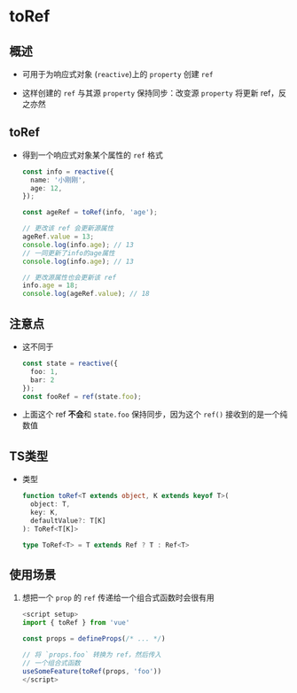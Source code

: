 # toRef

## 概述

*   可用于为响应式对象 (`reactive`)上的 `property` 创建 `ref`

*   这样创建的 `ref` 与其源 `property` 保持同步：改变源 `property` 将更新 ref，反之亦然

## toRef

*   得到一个响应式对象某个属性的 `ref` 格式

    ```typescript
    const info = reactive({
      name: '小刚刚',
      age: 12,
    });

    const ageRef = toRef(info, 'age');

    // 更改该 ref 会更新源属性
    ageRef.value = 13;
    console.log(info.age); // 13
    // 一同更新了info的age属性
    console.log(info.age); // 13

    // 更改源属性也会更新该 ref
    info.age = 18;
    console.log(ageRef.value); // 18

    ```

## 注意点

*   这不同于

    ```typescript
    const state = reactive({
      foo: 1,
      bar: 2
    });
    const fooRef = ref(state.foo);

    ```

*   上面这个 ref **不会**和 `state.foo` 保持同步，因为这个 `ref()` 接收到的是一个纯数值

## TS类型

*   类型

    ```typescript
    function toRef<T extends object, K extends keyof T>(
      object: T,
      key: K,
      defaultValue?: T[K]
    ): ToRef<T[K]>

    type ToRef<T> = T extends Ref ? T : Ref<T>
    ```

## 使用场景

1.  想把一个 `prop` 的 `ref` 传递给一个组合式函数时会很有用

    ```typescript
    <script setup>
    import { toRef } from 'vue'

    const props = defineProps(/* ... */)

    // 将 `props.foo` 转换为 ref，然后传入
    // 一个组合式函数
    useSomeFeature(toRef(props, 'foo'))
    </script>
    ```
